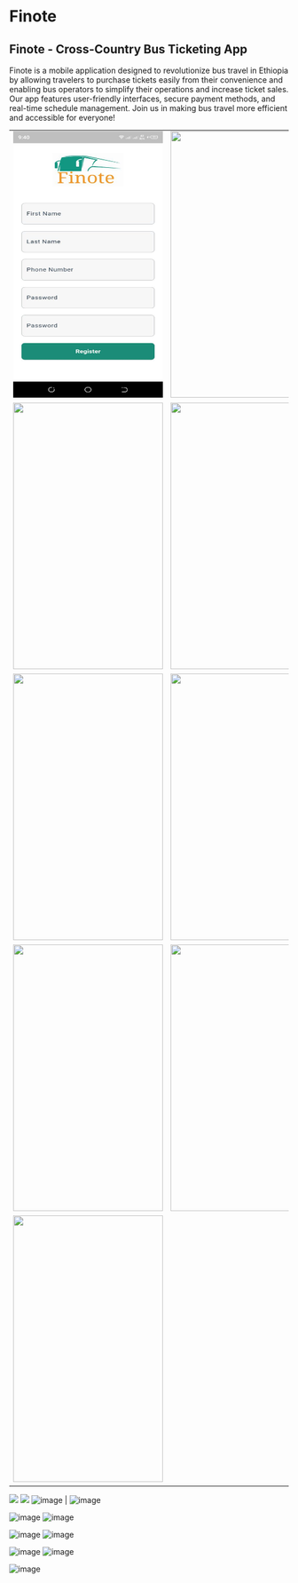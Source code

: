 # Finote

## Finote - Cross-Country Bus Ticketing App

Finote is a mobile application designed to revolutionize bus travel in Ethiopia by allowing travelers to purchase tickets easily from their convenience and enabling bus operators to simplify their operations and increase ticket sales. Our app features user-friendly interfaces, secure payment methods, and real-time schedule management. Join us in making bus travel more efficient and accessible for everyone!

<table>
  <tr>
  </tr>
  <tr>
    <td><img src="assets/screenshots/1.jpg" width=270 height=480></td>
    <td><img src="(https://github.com/user-attachments/assets/b2736017-3510-444f-ae71-62ef6b687f2f)" width=270 height=480></td>
  </tr>

  <tr>
    <td><img src="(https://github.com/user-attachments/assets/83340442-2218-4051-9286-7e09991e7db3)" width=270 height=480></td>
    <td><img src="(https://github.com/user-attachments/assets/d991c2a4-0f09-4167-8726-cc42b78880e5)" width=270 height=480></td>
  </tr>
  

  <tr>
    <td><img src="(https://github.com/user-attachments/assets/e4de5f64-c9ac-468c-855e-7ad721a01c2c)" width=270 height=480></td>
    <td><img src="(https://github.com/user-attachments/assets/905c4799-a3d0-4963-8fd4-2b10d3c6e728)" width=270 height=480></td>
  </tr>
  
  <tr>
    <td><img src="(https://github.com/user-attachments/assets/7e4a50c1-c7af-40cb-93ef-efad6b7d8c9e)" width=270 height=480></td>
    <td><img src="(https://github.com/user-attachments/assets/57f2f858-4e9f-445c-abde-28df7d436546)" width=270 height=480></td>
  </tr>
          
  <tr>
    <td><img src="(https://github.com/user-attachments/assets/588aa644-cb12-4fa4-a840-376f9169b8db)" width=270 height=480></td>
  </tr>
          
          
 </table>
 
<img src="[image1.png](https://github.com/user-attachments/assets/8b143d7a-3e70-4a25-8e47-fb89b43ed719)" width="425"/> <img src="[image2.png](https://github.com/user-attachments/assets/b2736017-3510-444f-ae71-62ef6b687f2f)" width="425"/>
![image](https://github.com/user-attachments/assets/8b143d7a-3e70-4a25-8e47-fb89b43ed719) | ![image](https://github.com/user-attachments/assets/b2736017-3510-444f-ae71-62ef6b687f2f)

![image](https://github.com/user-attachments/assets/83340442-2218-4051-9286-7e09991e7db3) ![image](https://github.com/user-attachments/assets/d991c2a4-0f09-4167-8726-cc42b78880e5)

![image](https://github.com/user-attachments/assets/e4de5f64-c9ac-468c-855e-7ad721a01c2c) ![image](https://github.com/user-attachments/assets/905c4799-a3d0-4963-8fd4-2b10d3c6e728)

![image](https://github.com/user-attachments/assets/7e4a50c1-c7af-40cb-93ef-efad6b7d8c9e) ![image](https://github.com/user-attachments/assets/57f2f858-4e9f-445c-abde-28df7d436546)

![image](https://github.com/user-attachments/assets/588aa644-cb12-4fa4-a840-376f9169b8db)
